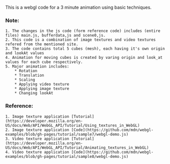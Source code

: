 This is a webgl code for a 3 minute animation using basic techniques.


### Note: ###    
    1. The changes in the js code (form reference code) includes (entire files) main.js, bufferdata,js and scene0,js.      
    2. This code is a combination of image textures and video textures refered from the mentioned site.      
    3. The code contains total 5 cubes (mesh), each having it's own origin and lookAt values   
    4. Animation for moving cubes is created by varing origin and look_at values for each cube respectively.     
    5. Major animation includes:  
        * Rotation          
        * Translation    
        * Scaling   
        * Applying video texture   
        * Applying image texture       
        * Changing lookAt            
      



### Reference: ###    
    1. Image texture application [Tutorial](https://developer.mozilla.org/en-US/docs/Web/API/WebGL_API/Tutorial/Using_textures_in_WebGL)          
    2. Image texture application [Code](https://github.com/mdn/webgl-examples/blob/gh-pages/tutorial/sample7/webgl-demo.js)               
    3. Video texture application [Tutorial](https://developer.mozilla.org/en-US/docs/Web/API/WebGL_API/Tutorial/Animating_textures_in_WebGL)  
    4. Video texture application [Code](https://github.com/mdn/webgl-examples/blob/gh-pages/tutorial/sample8/webgl-demo.js)
